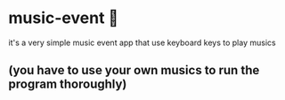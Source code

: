 # music-event :musical_note:
it's a very simple music event app that use keyboard keys to play musics

## (you have to use your own musics to run the program thoroughly)
